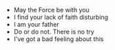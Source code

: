 - May the Force be with you
- I find your lack of faith disturbing
- I am your father
- Do or do not. There is no try
- I've got a bad feeling about this
